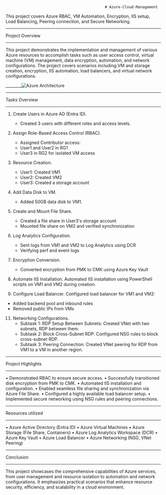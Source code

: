                                                  # Azure-Cloud-Management
This project covers Azure RBAC, VM Automation, Encryption, IIS setup, Load Balancing, Peering connection, and Secure Networking.
____________________________________________________________________________________________________________________________

Project Overview
____________________________________________________________________________________________________________________________

This project demonstrates the implementation and management of various Azure resources to accomplish tasks such as user access control, virtual machine (VM) management, data encryption, automation, and network configurations. The project covers scenarios including VM and storage creation, encryption, IIS automation, load balancers, and virtual network configurations.

________![Azure Architecture](https://github.com/user-attachments/assets/8e6829b6-5a7e-413d-97f3-72227ecc4d57)

____________________________________________________________________________________________________________________

Tasks Overview
____________________________________________________________________________________________________________________________

1. Create Users in Azure AD (Entra ID).
   * Created 3 users with different roles and access levels.

2. Assign Role-Based Access Control (RBAC).
   * Assigned Contributor access:
   * User1 and User2 in RG1
   * User3 in RG2 for isolated VM access

4. Resource Creation.
   * User1: Created VM1
   * User2: Created VM2
   * User3: Created a storage account

5. Add Data Disk to VM.
   * Added 50GB data disk to VM1.

6. Create and Mount File Share.
   *	Created a file share in User3's storage account
   *	Mounted file share on VM2 and verified synchronization

7. Log Analytics Configuration.
   *	Sent logs from VM1 and VM2 to Log Analytics using DCR
   *	Verifying perf and event logs

8. Encryption Conversion.
   * Converted encryption from PMK to CMK using Azure Key Vault

9. Automate IIS Installation.
   Automated IIS installation using PowerShell scripts on VM1 and VM2 during creation.

10. Configure Load Balancer.
    Configured load balancer for VM1 and VM2:
   * Added backend pool and inbound rules
   * Removed public IPs from VMs

11. Networking Configurations.
    * Subtask 1: RDP Setup Between Subnets: Created VNet with two subnets, RDP between them.
    * Subtask 2: Block Cross-Subnet RDP: Configured NSG rules to block cross-subnet RDP.
    * Subtask 3: Peering Connection: Created VNet peering for RDP from VM1 to a VM in another region.

____________________________________________________________________________________________________________________________

Project Highlights
____________________________________________________________________________________________________________________________

•	Demonstrated RBAC to ensure secure access.
•	Successfully transitioned disk encryption from PMK to CMK.
•	Automated IIS installation and configuration.
•	Enabled seamless file sharing and synchronization via Azure File Share.
•	Configured a highly available load balancer setup.
•	Implemented secure networking using NSG rules and peering connections.
____________________________________________________________________________________________________________________________

Resources utilized
____________________________________________________________________________________________________________________________

•	Azure Active Directory (Entra ID)
•	Azure Virtual Machines
•	Azure Storage (File Share, Containers)
•	Azure Log Analytics Workspace (DCR)
•	Azure Key Vault
•	Azure Load Balancer
•	Azure Networking (NSG, VNet Peering)
____________________________________________________________________________________________________________________________

Conclusion
____________________________________________________________________________________________________________________________

This project showcases the comprehensive capabilities of Azure services, from user management and resource isolation to automation and network configurations. It emphasizes practical scenarios that enhance resource security, efficiency, and scalability in a cloud environment.

